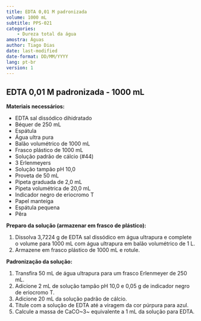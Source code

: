 ```yaml
---
title: EDTA 0,01 M padronizada
volume: 1000 mL
subtitle: PPS-021
categories:
    - Dureza total da água
amostra: Águas
author: Tiago Dias
date: last-modified
date-format: DD/MM/YYYY
lang: pt-br
version: 1
---
```


## EDTA 0,01 M padronizada - 1000 mL

**Materiais necessários:**

- EDTA sal dissódico dihidratado
- Béquer de 250 mL
- Espátula
- Água ultra pura
- Balão volumétrico de 1000 mL
- Frasco plástico de 1000 mL
- Solução padrão de cálcio (#44)
- 3 Erlenmeyers
- Solução tampão pH 10,0
- Proveta de 50 mL
- Pipeta graduada de 2,0 mL
- Pipeta volumétrica de 20,0 mL
- Indicador negro de eriocromo T
- Papel manteiga
- Espátula pequena
- Pêra

**Preparo da solução (armazenar em frasco de plástico):**

1. Dissolva 3,7224 g de EDTA sal dissódico em água ultrapura e complete o volume para 1000 mL com água ultrapura em balão volumétrico de 1 L.
2. Armazene em frasco plástico de 1000 mL e rotule.

**Padronização da solução:**

1. Transfira 50 mL de água ultrapura para um frasco Erlenmeyer de 250 mL.
2. Adicione 2 mL de solução tampão pH 10,0 e 0,05 g de indicador negro de eriocromo T.
3. Adicione 20 mL da solução padrão de cálcio.
4. Titule com a solução de EDTA até a viragem da cor púrpura para azul.
5. Calcule a massa de CaCO~3~ equivalente a 1 mL da solução para EDTA.
